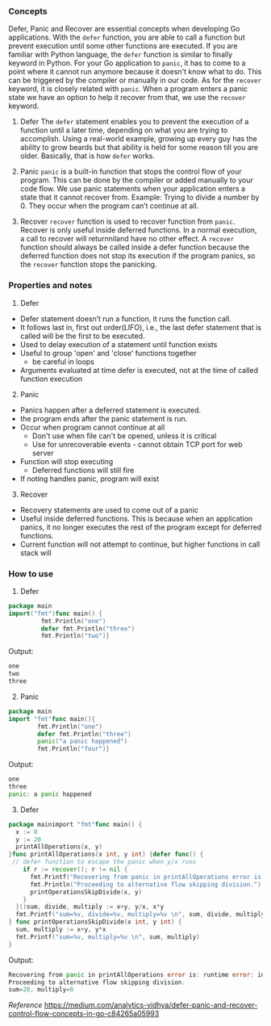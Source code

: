 ### Concepts
Defer, Panic and Recover are essential concepts when developing Go applications. With the `defer` function, you are able to call a function but prevent execution until some other functions are executed. If you are familiar with Python language, the `defer` function is similar to finally keyword in Python.
For your Go application to `panic`, it has to come to a point where it cannot run anymore because it doesn't know what to do. This can be triggered by the compiler or manually in our code.
As for the `recover` keyword, it is closely related with `panic`. When a program enters a panic state we have an option to help it recover from that, we use the `recover` keyword.

1. Defer
The `defer` statement enables you to prevent the execution of a function until a later time, depending on what you are trying to accomplish.
Using a real-world example, growing up every guy has the ability to grow beards but that ability is held for some reason till you are older. Basically, that is how `defer` works.

2. Panic
`panic` is a built-in function that stops the control flow of your program. This can be done by the compiler or added manually to your code flow.
We use panic statements when your application enters a state that it cannot recover from. Example: Trying to divide a number by 0.
They occur when the program can’t continue at all.

3. Recover
`recover` function is used to recover function from `panic`. Recover is only useful inside deferred functions. In a normal execution, a call to recover will returnniland have no other effect. A `recover` function should always be called inside a defer function because the deferred function does not stop its execution if the program panics, so the `recover` function stops the panicking.

### Properties and notes
1. Defer
- Defer statement doesn’t run a function, it runs the function call.
- It follows last in, first out order(LIFO), i.e., the last defer statement that is called will be the first to be executed.
- Used to delay execution of a statement until function exists
- Useful to group 'open' and 'close' functions together
  - be careful in loops
- Arguments evaluated at time defer is executed, not at the time of called function execution

2. Panic
- Panics happen after a deferred statement is executed.
- the program ends after the panic statement is run.
- Occur when program cannot continue at all
  - Don't use when file can't be opened, unless it is critical
  - Use for unrecoverable events - cannot obtain TCP port for web server
- Function will stop executing
  - Deferred functions will still fire
- If noting handles panic, program will exist

3. Recover
- Recovery statements are used to come out of a panic
-  Useful inside deferred functions. This is because when an application panics, it no longer executes the rest of the program except for deferred functions.
- Current function will not attempt to continue, but higher functions in call stack will

### How to use
1. Defer
```go
package main
import("fmt")func main() {
         fmt.Println("one")
         defer fmt.Println("three")
         fmt.Println("two")}
```

Output:
```go
one
two
three
```

2. Panic
```go
package main
import "fmt"func main(){
        fmt.Println("one")
        defer fmt.Println("three")
        panic("a panic happened")
        fmt.Println("four")}
```

Output:
```go
one
three
panic: a panic happened
```

3. Defer
```go
package mainimport "fmt"func main() {
  x := 0
  y := 20
  printAllOperations(x, y)
}func printAllOperations(x int, y int) {defer func() {
 // defer function to escape the panic when y/x runs
    if r := recover(); r != nil {
      fmt.Printf("Recovering from panic in printAllOperations error is: %v \n", r)
      fmt.Println("Proceeding to alternative flow skipping division.")
      printOperationsSkipDivide(x, y)
    }
  }()sum, divide, multiply := x+y, y/x, x*y
  fmt.Printf("sum=%v, divide=%v, multiply=%v \n", sum, divide, multiply)
} func printOperationsSkipDivide(x int, y int) {
  sum, multiply := x+y, y*x
  fmt.Printf("sum=%v, multiply=%v \n", sum, multiply)
}
```

Output:
```go
Recovering from panic in printAllOperations error is: runtime error: integer divide by zero 
Proceeding to alternative flow skipping division.
sum=20, multiply=0
```

*Reference* https://medium.com/analytics-vidhya/defer-panic-and-recover-control-flow-concepts-in-go-c84265a05993